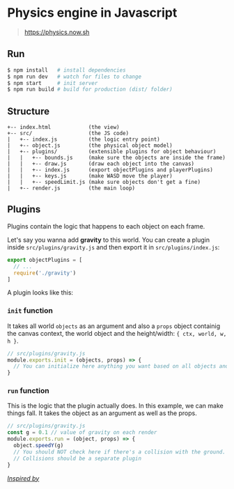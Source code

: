 # Physics engine in Javascript

> https://physics.now.sh

## Run

```sh
$ npm install   # install dependencies
$ npm run dev   # watch for files to change
$ npm start     # init server
$ npm run build # build for production (dist/ folder)
```

## Structure

```
+-- index.html            (the view)
+-- src/                  (the JS code)
|   +-- index.js          (the logic entry point)
|   +-- object.js         (the physical object model)
|   +-- plugins/          (extensible plugins for object behaviour)
|   |   +-- bounds.js     (make sure the objects are inside the frame)
|   |   +-- draw.js       (draw each object into the canvas)
|   |   +-- index.js      (export objectPlugins and playerPlugins)
|   |   +-- keys.js       (make WASD move the player)
|   |   +-- speedLimit.js (make sure objects don't get a fine)
|   +-- render.js         (the main loop)
```

## Plugins

Plugins contain the logic that happens to each object on each frame.

Let's say you wanna add **gravity** to this world. You can create a plugin inside `src/plugins/gravity.js` and then export it in `src/plugins/index.js`:

```js
export objectPlugins = [
  // ...
  require('./gravity')
]
```

A plugin looks like this:

### `init` function

It takes all world `objects` as an argument and also a `props` object containig the canvas context, the world object and the height/width: `{ ctx, world, w, h }`.

```js
// src/plugins/gravity.js
module.exports.init = (objects, props) => {
  // You can initialize here anything you want based on all objects and props
}
```

### `run` function

This is the logic that the plugin actually does. In this example, we can make things fall. It takes the object as an argument as well as the props.

```js
// src/plugins/gravity.js
const g = 0.1 // value of gravity on each render
module.exports.run = (object, props) => {
  object.speedY(g)
  // You should NOT check here if there's a collision with the ground.
  // Collisions should be a separate plugin
}
```


[*Inspired by*](https://www.graphitedigital.com/blog/build-your-own-basic-physics-engine-in-javascript)
